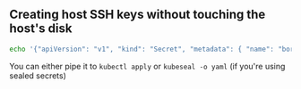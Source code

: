 ## Creating host SSH keys without touching the host's disk

```bash
echo '{"apiVersion": "v1", "kind": "Secret", "metadata": { "name": "borgserver-keys-host" }, "data": { "ssh_host_ed25519_key": "'$(mkfifo key && ((cat key | base64 -w0 ; rm key)&) && (echo y | ssh-keygen -N '' -q -t ed25519 -f key > /dev/null))'", "ssh_host_rsa_key": "'$(mkfifo key && ((cat key | base64 -w0 ; rm key)&) && (echo y | ssh-keygen -N '' -q -t rsa -f key > /dev/null))'" }}'
```

You can either pipe it to `kubectl apply` or `kubeseal -o yaml` (if you're using sealed secrets)
